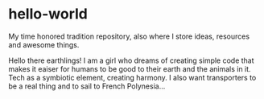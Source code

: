 # hello-world
My time honored tradition repository, also where I store ideas, resources and awesome things. 

Hello there earthlings! I am a girl who dreams of creating simple code that makes it eaiser for humans to be good to their earth and the animals in it. Tech as a symbiotic element, creating harmony. I also want transporters to be a real thing and to sail to French Polynesia...
